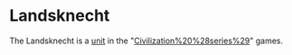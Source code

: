 # Landsknecht

The Landsknecht is a [unit](unit) in the "[Civilization%20%28series%29](Civilization)" games.